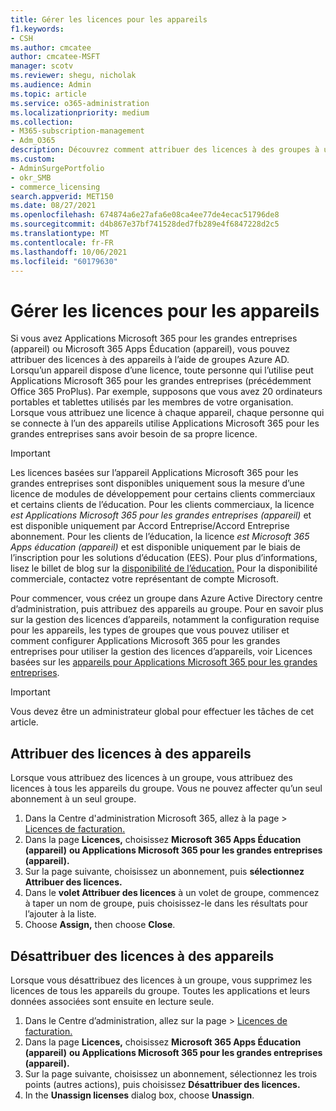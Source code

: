 ```yaml
---
title: Gérer les licences pour les appareils
f1.keywords:
- CSH
ms.author: cmcatee
author: cmcatee-MSFT
manager: scotv
ms.reviewer: shegu, nicholak
ms.audience: Admin
ms.topic: article
ms.service: o365-administration
ms.localizationpriority: medium
ms.collection:
- M365-subscription-management
- Adm_O365
description: Découvrez comment attribuer des licences à des groupes à utiliser avec des appareils.
ms.custom:
- AdminSurgePortfolio
- okr_SMB
- commerce_licensing
search.appverid: MET150
ms.date: 08/27/2021
ms.openlocfilehash: 674874a6e27afa6e08ca4ee77de4ecac51796de8
ms.sourcegitcommit: d4b867e37bf741528ded7fb289e4f6847228d2c5
ms.translationtype: MT
ms.contentlocale: fr-FR
ms.lasthandoff: 10/06/2021
ms.locfileid: "60179630"
---
```

# <a name="manage-licenses-for-devices"></a>Gérer les licences pour les appareils

Si vous avez Applications Microsoft 365 pour les grandes entreprises (appareil) ou Microsoft 365 Apps Éducation (appareil), vous pouvez attribuer des licences à des appareils à l’aide de groupes Azure AD. Lorsqu’un appareil dispose d’une licence, toute personne qui l’utilise peut Applications Microsoft 365 pour les grandes entreprises (précédemment Office 365 ProPlus). Par exemple, supposons que vous avez 20 ordinateurs portables et tablettes utilisés par les membres de votre organisation. Lorsque vous attribuez une licence à chaque appareil, chaque personne qui se connecte à l’un des appareils utilise Applications Microsoft 365 pour les grandes entreprises sans avoir besoin de sa propre licence.

> [!IMPORTANT]
> Les licences basées sur l’appareil Applications Microsoft 365 pour les grandes entreprises sont disponibles uniquement sous la mesure d’une licence de modules de développement pour certains clients commerciaux et certains clients de l’éducation. Pour les clients commerciaux, la licence *est Applications Microsoft 365 pour les grandes entreprises (appareil)* et est disponible uniquement par Accord Entreprise/Accord Entreprise abonnement. Pour les clients de l’éducation, la licence *est Microsoft 365 Apps éducation (appareil)* et est disponible uniquement par le biais de l’inscription pour les solutions d’éducation (EES). Pour plus d’informations, lisez le billet de blog sur la [disponibilité de l’éducation.](https://educationblog.microsoft.com/2019/08/attention-it-administrators-announcing-office-365-proplus-device-based-subscription-for-education) Pour la disponibilité commerciale, contactez votre représentant de compte Microsoft.

Pour commencer, vous créez un groupe dans Azure Active Directory centre d’administration, puis attribuez des appareils au groupe. Pour en savoir plus sur la gestion des licences d’appareils, notamment la configuration requise pour les appareils, les types de groupes que vous pouvez utiliser et comment configurer Applications Microsoft 365 pour les grandes entreprises pour utiliser la gestion des licences d’appareils, voir Licences basées sur les [appareils pour Applications Microsoft 365 pour les grandes entreprises](/deployoffice/device-based-licensing).

> [!IMPORTANT]
> Vous devez être un administrateur global pour effectuer les tâches de cet article.

## <a name="assign-licenses-to-devices"></a>Attribuer des licences à des appareils

Lorsque vous attribuez des licences à un groupe, vous attribuez des licences à tous les appareils du groupe. Vous ne pouvez affecter qu’un seul abonnement à un seul groupe.

1. Dans la Centre d'administration Microsoft 365, allez à la page  >  <a href="https://go.microsoft.com/fwlink/p/?linkid=842264" target="_blank">Licences de facturation.</a>
2. Dans la page **Licences,** choisissez **Microsoft 365 Apps Éducation (appareil)** **ou Applications Microsoft 365 pour les grandes entreprises (appareil).**
3. Sur la page suivante, choisissez un abonnement, puis **sélectionnez Attribuer des licences.**
4. Dans le **volet Attribuer des licences** à un volet de groupe, commencez à taper un nom de groupe, puis choisissez-le dans les résultats pour l’ajouter à la liste.
5. Choose **Assign,** then choose **Close**.

## <a name="unassign-licenses-from-devices"></a>Désattribuer des licences à des appareils

Lorsque vous désattribuez des licences à un groupe, vous supprimez les licences de tous les appareils du groupe. Toutes les applications et leurs données associées sont ensuite en lecture seule.

1. Dans le Centre d’administration, allez sur la page   >  <a href="https://go.microsoft.com/fwlink/p/?linkid=842264" target="_blank">Licences de facturation.</a>
2. Dans la page **Licences,** choisissez **Microsoft 365 Apps Éducation (appareil)** **ou Applications Microsoft 365 pour les grandes entreprises (appareil).**
3. Sur la page suivante, choisissez un abonnement, sélectionnez les trois points (autres actions), puis choisissez **Désattribuer des licences.**
4. In the **Unassign licenses** dialog box, choose **Unassign**.
